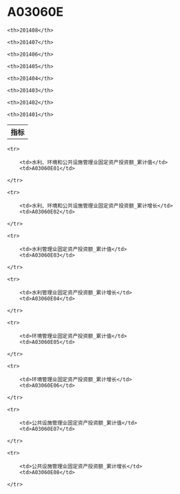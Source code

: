 A03060E
======


<table>

<tr>
    <th>指标</th>
    
    <th>201408</th>
    
    <th>201407</th>
    
    <th>201406</th>
    
    <th>201405</th>
    
    <th>201404</th>
    
    <th>201403</th>
    
    <th>201402</th>
    
    <th>201401</th>
    
</tr>



</table>

<table>
    
    <tr>

        <td>水利、环境和公共设施管理业固定资产投资额_累计值</td>
        <td>A03060E01</td>

    </tr>
    
    <tr>

        <td>水利、环境和公共设施管理业固定资产投资额_累计增长</td>
        <td>A03060E02</td>

    </tr>
    
    <tr>

        <td>水利管理业固定资产投资额_累计值</td>
        <td>A03060E03</td>

    </tr>
    
    <tr>

        <td>水利管理业固定资产投资额_累计增长</td>
        <td>A03060E04</td>

    </tr>
    
    <tr>

        <td>环境管理业固定资产投资额_累计值</td>
        <td>A03060E05</td>

    </tr>
    
    <tr>

        <td>环境管理业固定资产投资额_累计增长</td>
        <td>A03060E06</td>

    </tr>
    
    <tr>

        <td>公共设施管理业固定资产投资额_累计值</td>
        <td>A03060E07</td>

    </tr>
    
    <tr>

        <td>公共设施管理业固定资产投资额_累计增长</td>
        <td>A03060E08</td>

    </tr>
    
</table>